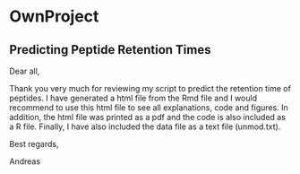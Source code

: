 # OwnProject
## Predicting Peptide Retention Times

Dear all,

Thank you very much for reviewing my script to predict the retention time of peptides. I have generated a html file from the Rmd file and I would recommend to use this html file to see all explanations, code and figures. In addition, the html file was printed as a pdf and the code is also included as a R file. Finally, I have also included the data file as a text file (unmod.txt).

Best regards,

Andreas
